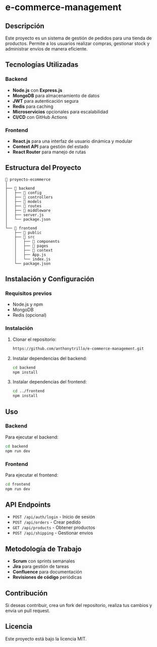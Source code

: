 # e-commerce-management

## Descripción
Este proyecto es un sistema de gestión de pedidos para una tienda de productos. Permite a los usuarios realizar compras, gestionar stock y administrar envíos de manera eficiente. 

## Tecnologías Utilizadas
### Backend
- **Node.js** con **Express.js**
- **MongoDB** para almacenamiento de datos
- **JWT** para autenticación segura
- **Redis** para caching
- **Microservicios** opcionales para escalabilidad
- **CI/CD** con GitHub Actions

### Frontend
- **React.js** para una interfaz de usuario dinámica y modular
- **Context API** para gestión del estado
- **React Router** para manejo de rutas

## Estructura del Proyecto
```
📁 proyecto-ecommerce
│
├── 📁 backend
│   ├── 📁 config
│   ├── 📁 controllers
│   ├── 📁 models
│   ├── 📁 routes
│   ├── 📁 middleware
│   ├── server.js
│   └── package.json
│
└── 📁 frontend
    ├── 📁 public
    ├── 📁 src
    │   ├── 📁 components
    │   ├── 📁 pages
    │   ├── 📁 context
    │   ├── App.js
    │   └── index.js
    └── package.json
```

## Instalación y Configuración
### Requisitos previos
- Node.js y npm
- MongoDB
- Redis (opcional)

### Instalación
1. Clonar el repositorio:
   ```bash
   https://github.com/anthonytrillo/e-commerce-management.git
   ```
2. Instalar dependencias del backend:
   ```bash
   cd backend
   npm install
   ```
3. Instalar dependencias del frontend:
   ```bash
   cd ../frontend
   npm install
   ```

## Uso
### Backend
Para ejecutar el backend:
```bash
cd backend
npm run dev
```

### Frontend
Para ejecutar el frontend:
```bash
cd frontend
npm run dev
```

## API Endpoints
- `POST /api/auth/login` - Inicio de sesión
- `POST /api/orders` - Crear pedido
- `GET /api/products` - Obtener productos
- `POST /api/shipping` - Gestionar envíos

## Metodología de Trabajo
- **Scrum** con sprints semanales
- **Jira** para gestión de tareas
- **Confluence** para documentación
- **Revisiones de código** periódicas

## Contribución
Si deseas contribuir, crea un fork del repositorio, realiza tus cambios y envía un pull request.

## Licencia
Este proyecto está bajo la licencia MIT.
